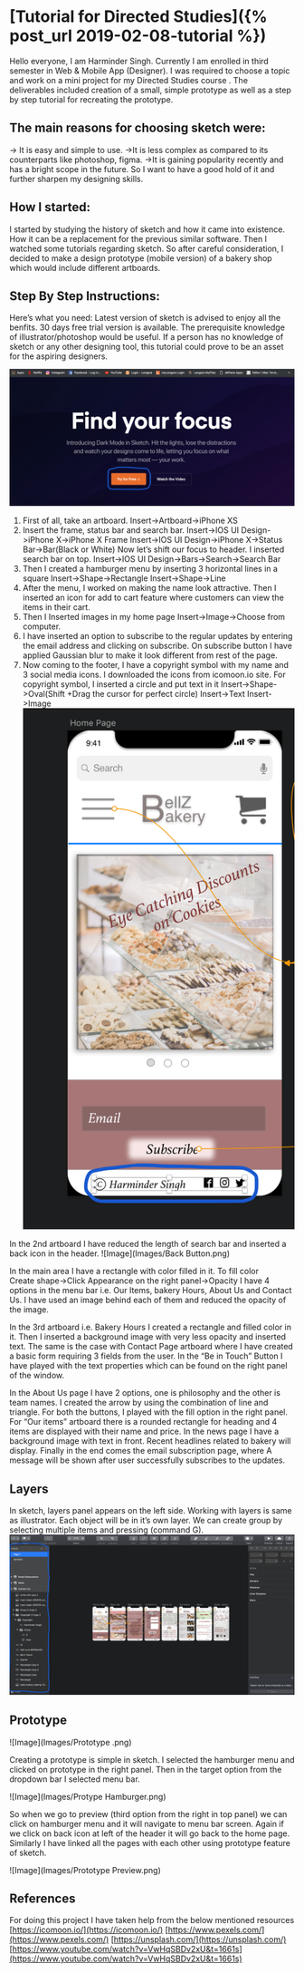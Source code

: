 # [Tutorial for Directed Studies]({% post_url 2019-02-08-tutorial %})


Hello everyone, I am Harminder Singh. Currently I am enrolled in third semester in Web & Mobile App (Designer). I was required to choose a topic and work on a mini project for my Directed Studies course . The deliverables included creation of a small, simple prototype as well as a step by step tutorial for recreating the prototype.

## The main reasons for choosing sketch were:

-> It is easy and simple to use.
->It is less complex as compared to its counterparts like photoshop, figma.
->It is gaining popularity recently and has a bright scope in the future. So I want to have a good hold of it and further sharpen my designing skills.

## How I started:

I started by studying the history of sketch and how it came into existence. How it can be a replacement for the previous similar software. Then I watched some tutorials regarding sketch. So after careful consideration, I decided to make a design prototype (mobile version) of a bakery shop which would include different artboards.

## Step By Step Instructions:

Here’s what you need:
Latest version of sketch is advised to enjoy all the benfits. 30 days free trial version is available. The prerequisite knowledge of illustrator/photoshop would be useful. If a person has no knowledge of sketch or any other designing tool, this tutorial could  prove to be an asset for the aspiring designers.

![Image](Images/Sketch.png)


1. First of all, take an artboard.  Insert->Artboard->iPhone XS
2. Insert the frame, status bar and search bar.
Insert->IOS UI Design->iPhone X->iPhone X Frame
Insert->IOS UI Design->iPhone X->Status Bar->Bar(Black or White)
Now let’s shift our focus to header. I inserted search bar on top. 
Insert->IOS UI Design->Bars->Search->Search Bar
3. Then I created a hamburger menu by inserting 3 horizontal lines in a square
Insert->Shape->Rectangle
Insert->Shape->Line
4. After the menu, I worked on making the name look attractive. Then I inserted an icon for add to cart feature where customers can view the items in their cart.
5. Then I Inserted images in my home page
Insert->Image->Choose from computer.
6. I have inserted an option to subscribe to the regular updates by entering the email address and clicking on subscribe. On subscribe button I have applied Gaussian blur to make it look different from rest of the page.
7. Now coming to the footer, I have a copyright symbol with my name and 3 social media icons. I downloaded the icons from icomoon.io site. For copyright symbol, I inserted a circle and put text in it
Insert->Shape->Oval(Shift +Drag the cursor for perfect circle)
Insert->Text
Insert->Image
![Image](Images/Footer.png)

In the 2nd artboard I have reduced the length of search bar and inserted a back icon in the header.
![Image](Images/Back Button.png)

In the main area I have a rectangle with color filled in it. To fill color  
Create shape->Click Appearance on the right panel->Opacity
I have 4 options in the menu bar i.e. Our Items, bakery Hours, About Us and Contact Us. I have used an image behind each of them and reduced the opacity of the image.

In the 3rd artboard i.e. Bakery Hours I created a rectangle and filled color in it. Then I inserted a background image with very less opacity and inserted text. The same is the case with Contact Page artboard where I have created a basic form requiring 3 fields from the user. In the “Be in Touch” Button I have played with the text properties which can be found on the right panel of the window.

In the About Us page I have 2 options, one is philosophy and the other is team names. I created the arrow by using the combination of line and triangle. For both the buttons, I played with the fill option in the right panel. For “Our items” artboard there is a rounded rectangle for heading and 4 items are displayed with their name and price. In the news page I have a background image with text in front. Recent headlines related to bakery will display. Finally in the end comes the email subscription page, where A message will be shown after user successfully subscribes to the updates. 

## Layers

In sketch, layers panel appears on the left side. Working with layers is same as illustrator. Each object will be in it’s own layer. We can create group by selecting multiple items and pressing (command G).
![Image](Images/Layers.png)

## Prototype

![Image](Images/Prototype .png)

Creating a prototype is simple in sketch. I selected the hamburger menu and clicked on prototype in the right panel. Then in the target option from the dropdown bar I selected menu bar.

![Image](Images/Protype Hamburger.png)

So when we go to preview (third option from the right in top panel) we can click on hamburger menu and it will navigate to menu bar screen. Again if we click on back icon at left of the header it will go back to the home page. Similarly I have linked all the pages with each other using prototype feature of sketch.

![Image](Images/Prototype Preview.png)



## References
For doing this project I have taken help from the below mentioned resources
[https://icomoon.io/](https://icomoon.io/)
[https://www.pexels.com/](https://www.pexels.com/)
[https://unsplash.com/](https://unsplash.com/)
[https://www.youtube.com/watch?v=VwHqSBDv2xU&t=1661s](https://www.youtube.com/watch?v=VwHqSBDv2xU&t=1661s)
